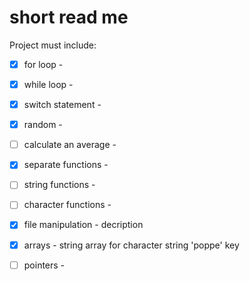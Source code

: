 # short read me
Project must include:
- [x] for loop - 
- [x] while loop - 
- [x] switch statement - 
- [x] random - 
- [ ] calculate an average - 
- [x] separate functions - 
- [ ] string functions - 
- [ ] character functions - 
- [x] file manipulation - decription
- [x] arrays - string array for character string 'poppe' key
- [ ] pointers -

